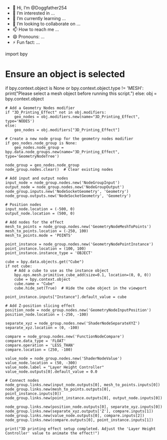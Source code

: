 - 👋 Hi, I’m @Doggfather254
- 👀 I’m interested in ...
- 🌱 I’m currently learning ...
- 💞️ I’m looking to collaborate on ...
- 📫 How to reach me ...
- 😄 Pronouns: ...
- ⚡ Fun fact: ...

<!---
Doggfather254/Doggfather254 is a ✨ special ✨ repository because its `README.md` (this file) appears on your GitHub profile.
You can click the Preview link to take a look at your changes.
--->
import bpy

# Ensure an object is selected
if bpy.context.object is None or bpy.context.object.type != 'MESH':
    print("Please select a mesh object before running this script.")
else:
    obj = bpy.context.object
    
    # Add a Geometry Nodes modifier
    if "3D_Printing_Effect" not in obj.modifiers:
        geo_nodes = obj.modifiers.new(name="3D_Printing_Effect", type='NODES')
    else:
        geo_nodes = obj.modifiers["3D_Printing_Effect"]

    # Create a new node group for the geometry nodes modifier
    if geo_nodes.node_group is None:
        geo_nodes.node_group = bpy.data.node_groups.new(name="3D_Printing_Effect", type='GeometryNodeTree')
        
    node_group = geo_nodes.node_group
    node_group.nodes.clear()  # Clear existing nodes

    # Add input and output nodes
    input_node = node_group.nodes.new('NodeGroupInput')
    output_node = node_group.nodes.new('NodeGroupOutput')
    node_group.inputs.new('NodeSocketGeometry', 'Geometry')
    node_group.outputs.new('NodeSocketGeometry', 'Geometry')

    # Position nodes
    input_node.location = (-500, 0)
    output_node.location = (500, 0)

    # Add nodes for the effect
    mesh_to_points = node_group.nodes.new('GeometryNodeMeshToPoints')
    mesh_to_points.location = (-250, 100)
    mesh_to_points.mode = 'POINTS'

    point_instance = node_group.nodes.new('GeometryNodePointInstance')
    point_instance.location = (100, 100)
    point_instance.instance_type = 'OBJECT'

    cube = bpy.data.objects.get("Cube")
    if not cube:
        # Add a cube to use as the instance object
        bpy.ops.mesh.primitive_cube_add(size=0.1, location=(0, 0, 0))
        cube = bpy.context.object
        cube.name = "Cube"
        cube.hide_set(True)  # Hide the cube object in the viewport

    point_instance.inputs["Instance"].default_value = cube

    # Add Z-position slicing effect
    position_node = node_group.nodes.new('GeometryNodeInputPosition')
    position_node.location = (-250, -100)

    separate_xyz = node_group.nodes.new('ShaderNodeSeparateXYZ')
    separate_xyz.location = (0, -100)

    compare = node_group.nodes.new('FunctionNodeCompare')
    compare.data_type = 'FLOAT'
    compare.operation = 'LESS_THAN'
    compare.location = (250, -100)

    value_node = node_group.nodes.new('ShaderNodeValue')
    value_node.location = (50, -300)
    value_node.label = "Layer Height Controller"
    value_node.outputs[0].default_value = 0.0

    # Connect nodes
    node_group.links.new(input_node.outputs[0], mesh_to_points.inputs[0])
    node_group.links.new(mesh_to_points.outputs[0], point_instance.inputs[0])
    node_group.links.new(point_instance.outputs[0], output_node.inputs[0])

    node_group.links.new(position_node.outputs[0], separate_xyz.inputs[0])
    node_group.links.new(separate_xyz.outputs['Z'], compare.inputs[1])
    node_group.links.new(value_node.outputs[0], compare.inputs[2])
    node_group.links.new(compare.outputs[0], point_instance.inputs[1])

    print("3D printing effect setup completed. Adjust the 'Layer Height Controller' value to animate the effect!")
    

